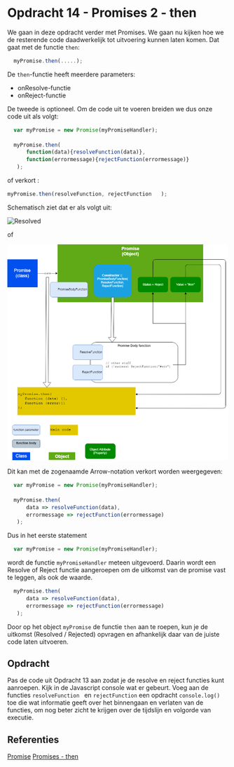 # Opdracht 14 - Promises 2 - then

We gaan in deze opdracht verder met Promises. We gaan nu kijken hoe we de resterende code daadwerkelijk tot uitvoering 
kunnen laten komen. Dat gaat met de functie `then`:

```javascript
  myPromise.then(.....);
```

De `then`-functie heeft meerdere parameters:
  * onResolve-functie
  * onReject-functie
  
De tweede is optioneel. Om de code uit te voeren breiden we dus onze code uit als volgt:
```javascript
  var myPromise = new Promise(myPromiseHandler);

  myPromise.then(
      function(data){resolveFunction(data)},
      function(errormessage){rejectFunction(errormessage)}
   );
```

of verkort : 
```javascript
myPromise.then(resolveFunction, rejectFunction   );
```

Schematisch ziet dat er als volgt uit:

![Resolved](/doc/Resolved.png)

of

![Rejected](doc/Reject.png)

Dit kan met de zogenaamde Arrow-notation verkort worden weergegeven:
```javascript
  var myPromise = new Promise(myPromiseHandler);

  myPromise.then(
      data => resolveFunction(data),
      errormessage => rejectFunction(errormessage)
   );
```

Dus in het eerste statement 
```javascript
  var myPromise = new Promise(myPromiseHandler);
```

wordt de functie `myPromiseHandler` meteen uitgevoerd. Daarin wordt een Resolve of Reject functie aangeroepen om de 
uitkomst van de promise vast te leggen, als ook de waarde. 

```javascript
  myPromise.then(
      data => resolveFunction(data),
      errormessage => rejectFunction(errormessage)
   );
```

Door op het object `myPromise` de functie `then` aan te roepen, kun je de uitkomst (Resolved / Rejected) opvragen en afhankelijk
daar van de juiste code laten uitvoeren.

## Opdracht
Pas de code uit Opdracht 13 aan zodat je de resolve en reject functies kunt aanroepen. Kijk in de Javascript console 
wat er gebeurt. Voeg aan de functies `resolveFunction ` en `rejectFunction` een opdracht `console.log()` toe die wat
informatie geeft over het binnengaan en verlaten van de functies, om nog beter zicht te krijgen over de tijdslijn en 
volgorde van executie.

## Referenties
[Promise](https://developer.mozilla.org/en-US/docs/Web/JavaScript/Reference/Global_Objects/Promise)
[Promises - then](https://developer.mozilla.org/en-US/docs/Web/JavaScript/Reference/Global_Objects/Promise/then)